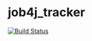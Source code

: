 # job4j_tracker
[![Build Status](https://travis-ci.com/MariaMigun/job4j_tracker.svg?branch=master)](https://travis-ci.com/MariaMigun/job4j_tracker)